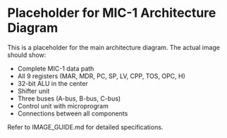 # Placeholder for MIC-1 Architecture Diagram

This is a placeholder for the main architecture diagram.
The actual image should show:
- Complete MIC-1 data path
- All 9 registers (MAR, MDR, PC, SP, LV, CPP, TOS, OPC, H)  
- 32-bit ALU in the center
- Shifter unit
- Three buses (A-bus, B-bus, C-bus)
- Control unit with microprogram
- Connections between all components

Refer to IMAGE_GUIDE.md for detailed specifications.
